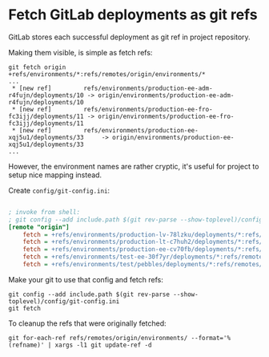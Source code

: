 # Fetch GitLab deployments as git refs

GitLab stores each successful deployment as git ref in project repository.

Making them visible, is simple as fetch refs:

```
git fetch origin +refs/environments/*:refs/remotes/origin/environments/*
...
 * [new ref]         refs/environments/production-ee-adm-r4fujn/deployments/10 -> origin/environments/production-ee-adm-r4fujn/deployments/10
 * [new ref]         refs/environments/production-ee-fro-fc3ijj/deployments/11 -> origin/environments/production-ee-fro-fc3ijj/deployments/11
 * [new ref]         refs/environments/production-ee-xqj5u1/deployments/33     -> origin/environments/production-ee-xqj5u1/deployments/33
...
```

However, the environment names are rather cryptic,
it's useful for project to setup nice mapping instead.

Create `config/git-config.ini`:

```ini

; invoke from shell:
; git config --add include.path $(git rev-parse --show-toplevel)/config/git-config.ini
[remote "origin"]
	fetch = +refs/environments/production-lv-78lzku/deployments/*:refs/remotes/origin/environment/production/lv/*
	fetch = +refs/environments/production-lt-c7huh2/deployments/*:refs/remotes/origin/environment/production/lt/*
	fetch = +refs/environments/production-ee-cv70fb/deployments/*:refs/remotes/origin/environment/production/ee/*
	fetch = +refs/environments/test-ee-30f7yr/deployments/*:refs/remotes/origin/environment/test/ee/*
	fetch = +refs/environments/test/pebbles/deployments/*:refs/remotes/origin/environment/test/ee/*
```

Make your git to use that config and fetch refs:

```
git config --add include.path $(git rev-parse --show-toplevel)/config/git-config.ini
git fetch
```

To cleanup the refs that were originally fetched:

```
git for-each-ref refs/remotes/origin/environments/ --format='%(refname)' | xargs -l1 git update-ref -d
```
